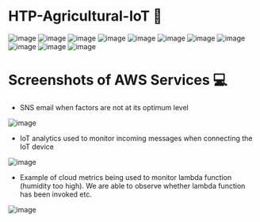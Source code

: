 # HTP-Agricultural-IoT 🌱
  ![image](https://user-images.githubusercontent.com/100062535/227540061-4bf1965f-b6f3-4f27-b6a3-e78c688675fa.png)
  ![image](https://user-images.githubusercontent.com/100062535/227540110-ff8781d1-7760-4aef-9384-5a716d33de48.png)
  ![image](https://user-images.githubusercontent.com/100062535/227540145-bac0df29-f30c-4ba0-a0a5-01f6174bad1c.png)
  ![image](https://user-images.githubusercontent.com/100062535/227540169-21622650-3429-4053-af7b-cdbd9275b4b5.png)
  ![image](https://user-images.githubusercontent.com/100062535/227540220-df46e509-fc4c-45d2-8248-4496e0e1d9a9.png)
  ![image](https://user-images.githubusercontent.com/100062535/227540248-36de4704-81aa-47dc-a272-67658d5b72d0.png)
  ![image](https://user-images.githubusercontent.com/100062535/228170937-76702e47-43a8-4553-a247-2dd5b38e0a56.png)
  ![image](https://user-images.githubusercontent.com/100062535/227540337-2ee16d00-2985-48d0-a520-ba9f88a044d8.png)
  ![image](https://user-images.githubusercontent.com/100062535/227540366-e5367b8a-fb33-41fd-9c1b-28f459275932.png)
  ![image](https://user-images.githubusercontent.com/100062535/227540388-9e708b1a-785b-45b8-bf59-3bc9b31704cb.png)
  ![image](https://user-images.githubusercontent.com/100062535/227540409-01d2f840-081e-44d7-ba17-42286711312d.png)
  
 # Screenshots of AWS Services 💻
 - SNS email when factors are not at its optimum level
 
 ![image](https://user-images.githubusercontent.com/100062535/227541136-37df2e6d-fec3-4343-8435-56203240465d.png) 
 
 - IoT analytics used to monitor incoming messages when connecting the IoT device
 
 ![image](https://user-images.githubusercontent.com/100062535/227541802-c334f1fd-2fdf-43d8-9849-27d21423ce5b.png)
 
 - Example of cloud metrics being used to monitor lambda function (humidity too high). We are able to observe whether lambda function has been invoked etc.
 
![image](https://user-images.githubusercontent.com/100062535/227541458-ec8ee317-ba9c-499f-9681-a741a3dfafdb.png)






